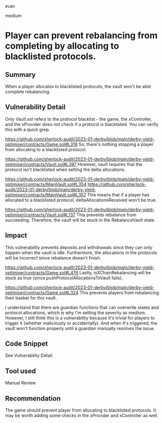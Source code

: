 evan

medium

# Player can prevent rebalancing from completing by allocating to blacklisted protocols.

## Summary
When a player allocates to blacklisted protocols, the vault won't be able complete rebalancing.

## Vulnerability Detail
Only Vault.sol refers to the protocol blacklist - the game, the xController, and the xProvider does not check if a protocol is blacklisted. You can verify this with a quick grep.

https://github.com/sherlock-audit/2023-01-derby/blob/main/derby-yield-optimiser/contracts/Game.sol#L318
So, there's nothing stopping a player from allocating to a blacklisted protocol.

https://github.com/sherlock-audit/2023-01-derby/blob/main/derby-yield-optimiser/contracts/Vault.sol#L397
However, vault requires that the protocol isn't blacklisted when setting the delta allocations.

https://github.com/sherlock-audit/2023-01-derby/blob/main/derby-yield-optimiser/contracts/MainVault.sol#L354
https://github.com/sherlock-audit/2023-01-derby/blob/main/derby-yield-optimiser/contracts/MainVault.sol#L357
This means that if a player has allocated to a blacklisted protocol, deltaAllocationsReceived won't be true.

https://github.com/sherlock-audit/2023-01-derby/blob/main/derby-yield-optimiser/contracts/Vault.sol#L137
This prevents rebalance from succeeding. Therefore, the vault will be stuck in the RebalanceVault state.

## Impact
This vulnerability prevents deposits and withdrawals since they can only happen when the vault is idle. Furthermore, the allocations in the protocols will be incorrect since rebalance doesn't finish. 

https://github.com/sherlock-audit/2023-01-derby/blob/main/derby-yield-optimiser/contracts/Game.sol#L476
Lastly, isXChainRebalancing will be stuck as true (since pushProtocolAllocationsToVault fails).

https://github.com/sherlock-audit/2023-01-derby/blob/main/derby-yield-optimiser/contracts/Game.sol#L324
This prevents players from rebalancing their basket for this vault.

I understand that there are guardian functions that can overwrite states and protocol allocations, which is why I'm setting the severity as medium. However, I still think this is a vulnerability because it's trivial for players to trigger it (whether maliciously or accidentally). And when it's triggered, the vault won't function properly until a guardian manually resolves the issue.

## Code Snippet
See Vulnerability Detail

## Tool used

Manual Review

## Recommendation
The game should prevent player from allocating to blacklisted protocols. It may be worth adding some checks in the xProvider and xController as well.
